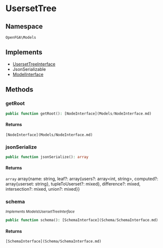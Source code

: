 # UsersetTree


## Namespace
`OpenFGA\Models`

## Implements
* [UsersetTreeInterface](Models/UsersetTreeInterface.md)
* JsonSerializable
* [ModelInterface](Models/ModelInterface.md)

## Methods
### getRoot


```php
public function getRoot(): [NodeInterface](Models/NodeInterface.md)
```



#### Returns
`[NodeInterface](Models/NodeInterface.md)` 

### jsonSerialize


```php
public function jsonSerialize(): array
```



#### Returns
`array` array{name: string, leaf?: array{users?: array&lt;int, string&gt;, computed?: array{userset: string}, tupleToUserset?: mixed}, difference?: mixed, intersection?: mixed, union?: mixed}}

### schema

*<small>Implements Models\UsersetTreeInterface</small>*  

```php
public function schema(): [SchemaInterface](Schema/SchemaInterface.md)
```



#### Returns
`[SchemaInterface](Schema/SchemaInterface.md)` 

